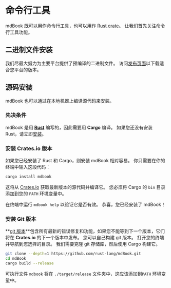 # 命令行工具

mdBook 既可以用作命令行工具，也可以用作 [Rust crate](https://crates.io/crates/mdbook)。 让我们首先关注命令行工具功能。

## 二进制文件安装

我们尽最大努力为主要平台提供了预编译的二进制文件。 访问[发布页面](https://github.com/rust-lang/mdBook/releases)以下载适合您平台的版本。

## 源码安装

mdBook 也可以通过在本地机器上编译源代码来安装。

### 先决条件

mdBook 是用 **[Rust](https://www.rust-lang.org/)** 编写的，因此需要用 **Cargo** 编译。 如果您还没有安装 Rust，请立即[安装](https://www.rust-lang.org/tools/install)。

### 安装 Crates.io 版本

如果您已经安装了 Rust 和 Cargo，则安装 mdBook 相对容易。 你只需要在你的终端中输入这段代码：

```bash
cargo install mdbook
```

这将从 [Crates.io](https://crates.io/) 获取最新版本的源代码并编译它。 您必须将 Cargo 的 `bin` 目录添加到您的 `PATH` 环境变量中。

在终端中运行 `mdbook help` 以验证它是否有效。 恭喜，您已经安装了 mdBook！

### 安装 Git 版本

**[git 版本](https://github.com/rust-lang/mdBook)**包含所有最新的错误修复和功能，如果您不能等到下一个版本，它们将在 **Crates.io** 的下一个版本中发布。 您可以自己构建 git 版本。 打开您的终端并导航到您选择的目录。 我们需要克隆 git 存储库，然后使用 Cargo 构建它。

```bash
git clone --depth=1 https://github.com/rust-lang/mdBook.git
cd mdBook
cargo build --release
```

可执行文件 `mdbook` 将在 `./target/release` 文件夹中，这应该添加到`PATH` 环境变量中。
